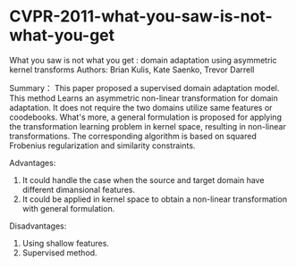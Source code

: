 # CVPR-2011-what-you-saw-is-not-what-you-get
What you saw is not what you get : domain adaptation using asymmetric kernel transforms 
Authors: Brian Kulis, Kate Saenko, Trevor Darrell

Summary：
This paper proposed a supervised domain adaptation model. This method Learns an asymmetric non-linear transformation for domain adaptation. It does not require the two domains utilize same features or coodebooks. What's more, a general formulation is proposed for applying the transformation learning problem in kernel space, resulting in non-linear transformations. The corresponding algorithm is based on squared Frobenius regularization and similarity constraints.

Advantages:
1. It could handle the case when the source and target domain have different dimansional features.
2. It could be applied in kernel space to obtain a non-linear transformation with general formulation.

Disadvantages: 
1. Using shallow features.
2. Supervised method.

